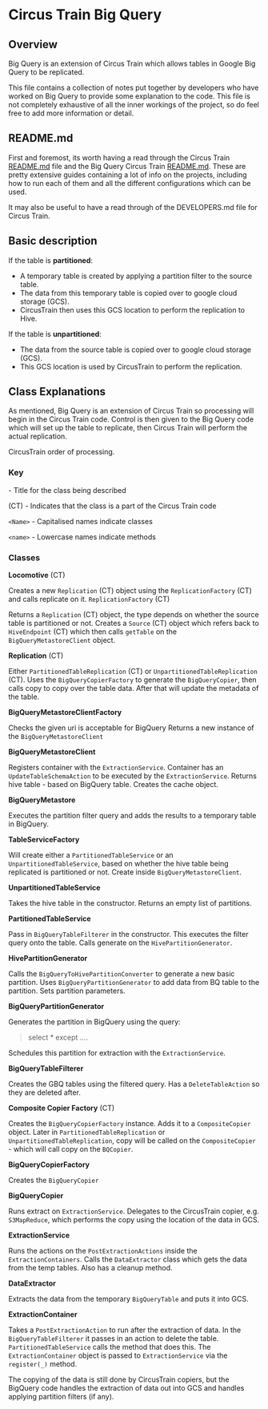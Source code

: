 # Circus Train Big Query

## Overview 
Big Query is an extension of Circus Train which allows tables in Google Big Query to be replicated.

This file contains a collection of notes put together by developers who have worked on Big Query to provide some explanation to the code. This file is not completely exhaustive of all the inner workings of the project, so do feel free to add more information or detail. 


## README.md

First and foremost, its worth having a read through the Circus Train [README.md](https://github.com/HotelsDotCom/circus-train) file and the Big Query Circus Train [README.md](https://github.com/HotelsDotCom/circus-train-bigquery/blob/master/README.md). These are pretty extensive guides containing a lot of info on the projects, including how to run each of them and all the different configurations which can be used. 

It may also be useful to have a read through of the DEVELOPERS.md file for Circus Train. 


## Basic description
If the table is **partitioned**:

* A temporary table is created by applying a partition filter to the source table. 
* The data from this temporary table is copied over to google cloud storage (GCS). 
* CircusTrain then uses this GCS location to perform the replication to Hive.


If the table is **unpartitioned**:

* The data from the source table is copied over to google cloud storage (GCS).
* This GCS location is used by CircusTrain to perform the replication. 


## Class Explanations
As mentioned, Big Query is an extension of Circus Train so processing will begin in the Circus Train code. Control is then given to the Big Query code which will set up the table to replicate, then Circus Train will perform the actual replication. 

CircusTrain order of processing.

### Key

**<name>** - Title for the class being described

(CT) - Indicates that the class is a part of the Circus Train code 

`<Name>` -  Capitalised names indicate classes

`<name>` - Lowercase names indicate methods


### Classes

**Locomotive** (CT)

Creates a new `Replication` (CT) object using the `ReplicationFactory` (CT) and calls replicate on it.
`ReplicationFactory` (CT)

Returns a `Replication` (CT) object, the type depends on whether the source table is partitioned or not.
Creates a `Source` (CT) object which refers back to `HiveEndpoint` (CT) which then calls `getTable` on the `BigQueryMetastoreClient` object.  

**Replication** (CT)

Either `PartitionedTableReplication` (CT) or `UnpartitionedTableReplication` (CT).
Uses the `BigQueryCopierFactory` to generate the `BigQueryCopier`, then calls copy to copy over the table data. 
After that will update the metadata of the table. 


**BigQueryMetastoreClientFactory**

Checks the given uri is acceptable for BigQuery
Returns a new instance of the `BigQueryMetastoreClient`


**BigQueryMetastoreClient**

Registers container with the `ExtractionService`.
Container has an `UpdateTableSchemaAction` to be executed by the `ExtractionService`.
Returns hive table - based on BigQuery table. Creates the cache object.


**BigQueryMetastore**

Executes the partition filter query and adds the results to a temporary table in BigQuery.


**TableServiceFactory**

Will create either a `PartitionedTableService` or an `UnpartitionedTableService`, based on whether the hive table being replicated is partitioned or not.
Create inside `BigQueryMetastoreClient`.


**UnpartitionedTableService**

Takes the hive table in the constructor. 
Returns an empty list of partitions. 


**PartitionedTableService**

Pass in `BigQueryTableFilterer` in the constructor. This executes the filter query onto the table.
Calls generate on the `HivePartitionGenerator`.


**HivePartitionGenerator** 

Calls the `BigQueryToHivePartitionConverter` to generate a new basic partition.
Uses `BigQueryPartitionGenerator` to add data from BQ table to the partition.
Sets partition parameters.


**BigQueryPartitionGenerator**

Generates the partition in BigQuery using the query:
> select * except <partition column> ....

Schedules this partition for extraction with the `ExtractionService`.


**BigQueryTableFilterer** 

Creates the GBQ tables using the filtered query.
Has a `DeleteTableAction` so they are deleted after.


**Composite Copier Factory** (CT)

Creates the `BigQueryCopierFactory` instance.
Adds it to a `CompositeCopier` object.
Later in `PartitionedTableReplication` or `UnpartitionedTableReplication`, copy will be called on the `CompositeCopier` - which will call copy on the `BQCopier`.


**BigQueryCopierFactory**

Creates the `BigQueryCopier`


**BigQueryCopier**

Runs extract on `ExtractionService`.
Delegates to the CircusTrain copier, e.g. `S3MapReduce`, which performs the copy using the location of the data in GCS. 


**ExtractionService**

Runs the actions on the `PostExtractionActions` inside the `ExtractionContainers`.
Calls the `DataExtractor` class which gets the data from the temp tables.
Also has a cleanup method.


**DataExtractor** 

Extracts the data from the temporary `BigQueryTable` and puts it into GCS.


**ExtractionContainer** 

Takes a `PostExtractionAction` to run after the extraction of data.
In the `BigQueryTableFilterer` it passes in an action to delete the table.
`PartitionedTableService` calls the method that does this.
The `ExtractionContainer` object is passed to `ExtractionService` via the `register(_)` method.


The copying of the data is still done by CircusTrain copiers, but the BigQuery code handles the extraction of data out into GCS and handles applying partition filters (if any).